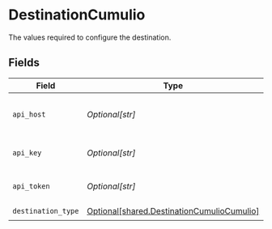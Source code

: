 # DestinationCumulio

The values required to configure the destination.


## Fields

| Field                                                                                                                                          | Type                                                                                                                                           | Required                                                                                                                                       | Description                                                                                                                                    |
| ---------------------------------------------------------------------------------------------------------------------------------------------- | ---------------------------------------------------------------------------------------------------------------------------------------------- | ---------------------------------------------------------------------------------------------------------------------------------------------- | ---------------------------------------------------------------------------------------------------------------------------------------------- |
| `api_host`                                                                                                                                     | *Optional[str]*                                                                                                                                | :heavy_minus_sign:                                                                                                                             | URL of the Cumul.io API (e.g. 'https://api.cumul.io', 'https://api.us.cumul.io', or VPC-specific API url). Defaults to 'https://api.cumul.io'. |
| `api_key`                                                                                                                                      | *Optional[str]*                                                                                                                                | :heavy_check_mark:                                                                                                                             | An API key generated in Cumul.io's platform (can be generated here: https://app.cumul.io/start/profile/integration).                           |
| `api_token`                                                                                                                                    | *Optional[str]*                                                                                                                                | :heavy_check_mark:                                                                                                                             | The corresponding API token generated in Cumul.io's platform (can be generated here: https://app.cumul.io/start/profile/integration).          |
| `destination_type`                                                                                                                             | [Optional[shared.DestinationCumulioCumulio]](undefined/models/shared/destinationcumuliocumulio.md)                                             | :heavy_check_mark:                                                                                                                             | N/A                                                                                                                                            |
